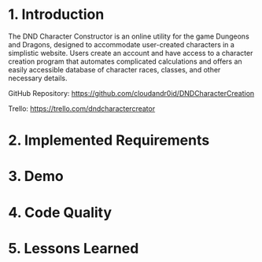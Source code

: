 # 1. Introduction
The DND Character Constructor is an online utility for the game Dungeons and Dragons, designed to accommodate user-created characters in a simplistic website. Users create an account and have access to a character creation program that automates complicated calculations and offers an easily accessible database of character races, classes, and other necessary details.

GitHub Repository: https://github.com/cloudandr0id/DNDCharacterCreation

Trello: https://trello.com/dndcharactercreator

# 2. Implemented Requirements


# 3. Demo


# 4. Code Quality


# 5. Lessons Learned
